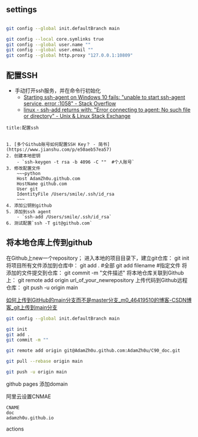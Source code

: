 ## settings
```bash

git config --global init.defaultBranch main

git config --local core.symlinks true
git config --global user.name ""
git config --global user.email ""
git config --global http.proxy "127.0.0.1:10809"
```

## 配置SSH
- 手动打开ssh服务，并在命令行初始化
	- [Starting ssh-agent on Windows 10 fails: "unable to start ssh-agent service, error :1058" - Stack Overflow](https://stackoverflow.com/questions/52113738/starting-ssh-agent-on-windows-10-fails-unable-to-start-ssh-agent-service-erro)
	- [linux - ssh-add returns with: "Error connecting to agent: No such file or directory" - Unix & Linux Stack Exchange](https://unix.stackexchange.com/questions/464574/ssh-add-returns-with-error-connecting-to-agent-no-such-file-or-directory)


```ad-note
title:配置ssh


1. [多个Github账号如何配置SSH Key？ - 简书](https://www.jianshu.com/p/e50aeb57ea57)
2. 创建本地密钥
	- `ssh-keygen -t rsa -b 4096 -C ""  #个人账号`
3. 修改配置文件
	~~~python
	Host AdamZh0u.github.com  
	HostName github.com 
	User git  
	IdentityFile /Users/smile/.ssh/id_rsa
	~~~
4. 添加公钥到github
5. 添加到ssh agent
	- `ssh-add /Users/smile/.ssh/id_rsa`
6. 测试配置`ssh -T git@github.com`
```


## 将本地仓库上传到github

在Github上new一个repository；
进入本地的项目目录下，建立git仓库：
git init
将项目所有文件添加到仓库中：
git add . #全部
git add filename #指定文件
将添加的文件提交到仓库：
git commit -m "文件描述"
将本地仓库关联到Github上：
git remote add origin url_of_your_newrepository
上传代码到Github远程仓库：
git push -u origin main


[如何上传到GitHub的main分支而不是master分支_m0_46419510的博客-CSDN博客_git上传到main分支](https://blog.csdn.net/m0_46419510/article/details/112543544)

```bash
git config --global init.defaultBranch main

git init
git add .
git commit -m ""

git remote add origin git@AdamZh0u.github.com:AdamZh0u/C90_doc.git

git pull --rebase origin main

git push -u origin main
```


github pages 添加domain 

阿里云设置CNMAE 
```
CNAME
doc
adamzh0u.github.io
```

actions
